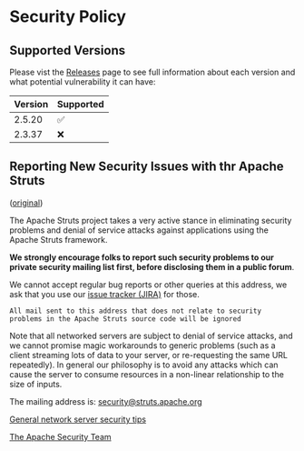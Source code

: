 # Security Policy

## Supported Versions

Please vist the [Releases](https://struts.apache.org/releases.html#prior-releases) page to see full information about each version 
and what potential vulnerability it can have:

| Version | Supported          |
| ------- | ------------------ |
| 2.5.20  | :white_check_mark: |
| 2.3.37  | :x:                |

## Reporting New Security Issues with thr Apache Struts

([original](https://struts.apache.org/security.html))

The Apache Struts project takes a very active stance in eliminating security problems
and denial of service attacks against applications using the Apache Struts framework.

**We strongly encourage folks to report such security problems to our private security mailing list first,
before disclosing them in a public forum**.

We cannot accept regular bug reports or other queries at this address, we ask that you use our
[issue tracker (JIRA)](https://issues.apache.org/jira/browse/WW) for those.

```
All mail sent to this address that does not relate to security problems in the Apache Struts source code will be ignored
```

Note that all networked servers are subject to denial of service attacks, and we cannot promise magic
workarounds to generic problems (such as a client streaming lots of data to your server, or re-requesting
the same URL repeatedly). In general our philosophy is to avoid any attacks which can cause the server
to consume resources in a non-linear relationship to the size of inputs.

The mailing address is: [security@struts.apache.org](mailto:security@struts.apache.org)

[General network server security tips](http://httpd.apache.org/docs/trunk/misc/security_tips.html)

[The Apache Security Team](http://www.apache.org/security/)
